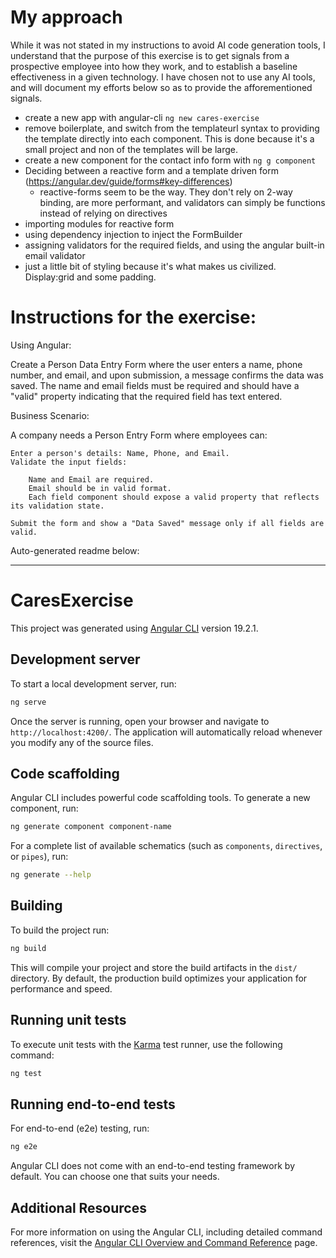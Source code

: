 # My approach

While it was not stated in my instructions to avoid AI code generation tools, I understand that the purpose of this exercise is to get signals from a prospective employee into how they work, and to establish a baseline effectiveness in a given technology. I have chosen not to use any AI tools, and will document my efforts below so as to provide the afforementioned signals. 

- create a new app with angular-cli `ng new cares-exercise`
- remove boilerplate, and switch from the templateurl syntax to providing the template directly into each component. This is done because it's a small project and non of the templates will be large. 
- create a new component for the contact info form with `ng g component`
- Deciding between a reactive form and a template driven form (https://angular.dev/guide/forms#key-differences)
    - reactive-forms seem to be the way. They don't rely on 2-way binding, are more performant, and validators can simply be functions instead of relying on directives
- importing modules for reactive form
- using dependency injection to inject the FormBuilder
- assigning validators for the required fields, and using the angular built-in email validator
- just a little bit of styling because it's what makes us civilized. Display:grid and some padding.



# Instructions for the exercise:
Using Angular:

Create a Person Data Entry Form where the user enters a name, phone number, and email, and upon submission, a message confirms the data was saved. The name and email fields must be required and should have a "valid" property indicating that the required field has text entered. 

Business Scenario:

A company needs a Person Entry Form where employees can:

    Enter a person's details: Name, Phone, and Email.
    Validate the input fields:

        Name and Email are required.
        Email should be in valid format.
        Each field component should expose a valid property that reflects its validation state.

    Submit the form and show a "Data Saved" message only if all fields are valid.


Auto-generated readme below:

---

# CaresExercise

This project was generated using [Angular CLI](https://github.com/angular/angular-cli) version 19.2.1.

## Development server

To start a local development server, run:

```bash
ng serve
```

Once the server is running, open your browser and navigate to `http://localhost:4200/`. The application will automatically reload whenever you modify any of the source files.

## Code scaffolding

Angular CLI includes powerful code scaffolding tools. To generate a new component, run:

```bash
ng generate component component-name
```

For a complete list of available schematics (such as `components`, `directives`, or `pipes`), run:

```bash
ng generate --help
```

## Building

To build the project run:

```bash
ng build
```

This will compile your project and store the build artifacts in the `dist/` directory. By default, the production build optimizes your application for performance and speed.

## Running unit tests

To execute unit tests with the [Karma](https://karma-runner.github.io) test runner, use the following command:

```bash
ng test
```

## Running end-to-end tests

For end-to-end (e2e) testing, run:

```bash
ng e2e
```

Angular CLI does not come with an end-to-end testing framework by default. You can choose one that suits your needs.

## Additional Resources

For more information on using the Angular CLI, including detailed command references, visit the [Angular CLI Overview and Command Reference](https://angular.dev/tools/cli) page.
